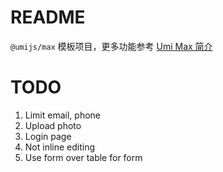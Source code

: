 # README

`@umijs/max` 模板项目，更多功能参考 [Umi Max 简介](https://umijs.org/docs/max/introduce)

# TODO
1. Limit email, phone
2. Upload photo
3. Login page
4. Not inline editing
5. Use form over table for form
